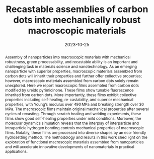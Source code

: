 ---
title: Recastable assemblies of carbon dots into mechanically robust macroscopic materials
authors:
- Bowen Sui
- 朱有亮
- Xuemei Jiang
- Yifan Wang
- Niboqia Zhang
- Zhongyuan Lu
- Bai Yang
- Yunfeng Li
date: '2023-10-25'
doi: 10.1038/s41467-023-42516-8
publish_types: 期刊文章
publication: Nature Communications
publication_short: Nat Commun
abstract: Assembly of nanoparticles into macroscopic materials with  mechanical robustness, green processability, and recastable ability is  an important and challenging task in materials science and  nanotechnology. As an emerging nanoparticle with superior properties,  macroscopic materials assembled from carbon dots will inherit their  properties and further offer collective properties; however, macroscopic  materials assembled from carbon dots solely remain unexplored. Here we  report macroscopic films assembled from carbon dots modified by ureido  pyrimidinone. These films show tunable fluorescence inherited from  carbon dots. More importantly, these films exhibit collective properties  including self-healing, re-castability, and superior mechanical  properties, with Young’s modulus over 490 MPa and breaking strength over  30 MPa. The macroscopic films maintain original mechanical properties  after several cycles of recasting. Through scratch healing and welding  experiments, these films show good self-healing properties under mild  conditions. Moreover, the molecular dynamics simulation reveals that the  interplay of interparticle and intraparticle hydrogen bonding controls  mechanical properties of macroscopic films. Notably, these films are  processed into diverse shapes by an eco-friendly hydrosetting method.  The methodology and results in this work shed light on the exploration  of functional macroscopic materials assembled from nanoparticles and  will accelerate innovative developments of nanomaterials in practical  applications.
url_pdf: https://www.nature.com/articles/s41467-023-42516-8
---